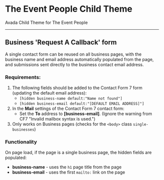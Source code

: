 # The Event People Child Theme
Avada Child Theme for The Event People

---

## Business 'Request A Callback' form
A single contact form can be reused on all business pages, with the business name and email address automatically populated from the page, and submissions sent directly to the business contact email address.

### Requirements:
1. The following fields should be added to the Contact Form 7 form (updating the default email address):
    - `[hidden business-name default:"Name not found"]`
    - `[hidden business-email default:"[DEFAULT EMAIL ADDRESS]"]`
2. In the **Mail** settings of the Contact Form 7 contact form:
    - Set the **To** address to **[business-email]**. (Ignore the warning from CF7 "Invalid mailbox syntax is used.")
3. Only works on Business pages (checks for the `<body>` class `single-businesses`)

### Functionality
On page load, if the page is a single business page, the hidden fields are populated:
- **business-name** - uses the `h1` page title from the page
- **business-email** - uses the first `mailto:` link on the page
